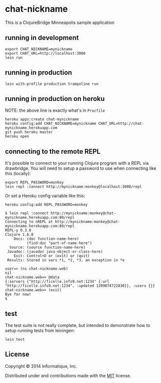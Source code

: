 # chat-nickname

This is a ClojureBridge Minneapolis sample application

## running in development

    export CHAT_NICKNAME=mynickname
    export CHAT_URL=http://localhost:3000
    lein run

## running in production

    lein with-profile production trampoline run

## running in production on heroku

NOTE: the above line is exactly what's in ```Procfile```

    heroku apps:create chat-mynickname
    heroku config:add CHAT_NICKNAME=mynickname CHAT_URL=http://chat-mynickname.herokuapp.com
    git push heroku master
    heroku open

## connecting to the remote REPL

It's possible to connect to your running Clojure program
with a REPL via drawbridge. You will need to setup a password
to use when connecting like this (locally):

    export REPL_PASSWORD=monkey
    lein repl :connect http://mynickname:monkey@localhost:3000/repl

Or set a Heroku config variable like this:

    heroku config:add REPL_PASSWORD=monkey

    $ lein repl :connect http://mynickname:monkey@chat-mynickname.herokuapp.com:80/repl
    Connecting to nREPL at http://mynickname:monkey@chat-mynickname.herokuapp.com:80/repl
    REPL-y 0.3.0
    Clojure 1.6.0
        Docs: (doc function-name-here)
              (find-doc "part-of-name-here")
      Source: (source function-name-here)
     Javadoc: (javadoc java-object-or-class-here)
        Exit: Control+D or (exit) or (quit)
     Results: Stored in vars *1, *2, *3, an exception in *e

    user=> (ns chat-nickname.web)
    nil
    chat-nickname.web=> @data
    {:servers {"http://ficelle.info9.net:1234" {:url "http://ficelle.info9.net:1234", :updated 1399074722830}}, :users {}}
    chat-nickname.web=> (exit)
    Bye for now!
    $

## test

The test suite is not really complete, but intended to demonstrate
how to setup running tests from leiningen:

    lein test

## License

Copyright © 2014 Informatique, Inc.

Distributed under and contributions made with the [MIT](http://opensource.org/licenses/MIT) license.
